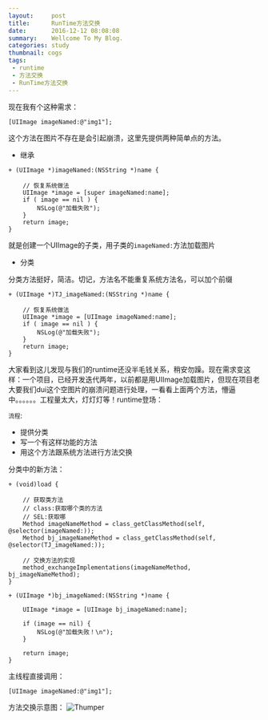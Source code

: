 ```yaml
---
layout:     post
title:      RunTime方法交换
date:       2016-12-12 08:08:08
summary:    Wellcome To My Blog.
categories: study
thumbnail: cogs
tags:
 - runtime
 - 方法交换
 - RunTime方法交换
---
```

现在我有个这种需求：

```
[UIImage imageNamed:@"img1"];
```
这个方法在图片不存在是会引起崩溃，这里先提供两种简单点的方法。

- 继承

```
+ (UIImage *)imageNamed:(NSString *)name {

    // 恢复系统做法
    UIImage *image = [super imageNamed:name];
    if ( image == nil ) {
        NSLog(@"加载失败");
    }
    return image;
}
```
就是创建一个UIImage的子类，用子类的`imageNamed:`方法加载图片

- 分类

分类方法挺好，简洁。切记，方法名不能重复系统方法名，可以加个前缀

```
+ (UIImage *)TJ_imageNamed:(NSString *)name {

    // 恢复系统做法
    UIImage *image = [UIImage imageNamed:name];
    if ( image == nil ) {
        NSLog(@"加载失败");
    }
    return image;
}
```
大家看到这儿发现与我们的runtime还没半毛钱关系，稍安勿躁。现在需求变这样：一个项目，已经开发迭代两年，以前都是用UIImage加载图片，但现在项目老大要我们dui这个空图片的崩溃问题进行处理，一看看上面两个方法，懵逼中。。。。。。工程量太大，灯灯灯等！runtime登场：

`流程`:

- 提供分类
- 写一个有这样功能的方法
- 用这个方法跟系统方法进行方法交换

分类中的新方法：

```
+ (void)load {

    // 获取类方法
    // class:获取哪个类的方法
    // SEL:获取哪
    Method imageNameMethod = class_getClassMethod(self, @selector(imageNamed:));
    Method bj_imageNameMethod = class_getClassMethod(self, @selector(TJ_imageNamed:));

    // 交换方法的实现
    method_exchangeImplementations(imageNameMethod, bj_imageNameMethod);
}

+ (UIImage *)bj_imageNamed:(NSString *)name {

    UIImage *image = [UIImage bj_imageNamed:name];

    if (image == nil) {
        NSLog(@"加载失败！\n");
    }

    return image;
}

```

主线程直接调用：

```
[UIImage imageNamed:@"img1"];
```

方法交换示意图：
![Thumper](http://pic.yupoo.com/joshpell/G5XK4VgE/rDp9G.png)






